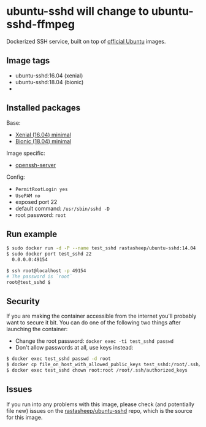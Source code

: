# ubuntu-sshd will change to ubuntu-sshd-ffmpeg

Dockerized SSH service, built on top of [official Ubuntu](https://registry.hub.docker.com/_/ubuntu/) images.

## Image tags
- ubuntu-sshd:16.04 (xenial)
- ubuntu-sshd:18.04 (bionic)
-

## Installed packages

Base:

- [Xenial (16.04) minimal](http://packages.ubuntu.com/xenial/ubuntu-minimal)
- [Bionic (18.04) minimal](http://packages.ubuntu.com/bionic/ubuntu-minimal)

Image specific:
- [openssh-server](https://help.ubuntu.com/community/SSH/OpenSSH/Configuring)

Config:

  - `PermitRootLogin yes`
  - `UsePAM no`
  - exposed port 22
  - default command: `/usr/sbin/sshd -D`
  - root password: `root`

## Run example

```bash
$ sudo docker run -d -P --name test_sshd rastasheep/ubuntu-sshd:14.04
$ sudo docker port test_sshd 22
  0.0.0.0:49154

$ ssh root@localhost -p 49154
# The password is `root`
root@test_sshd $
```

## Security

If you are making the container accessible from the internet you'll probably want to secure it bit.
You can do one of the following two things after launching the container:

- Change the root password: `docker exec -ti test_sshd passwd`
- Don't allow passwords at all, use keys instead:

```bash
$ docker exec test_sshd passwd -d root
$ docker cp file_on_host_with_allowed_public_keys test_sshd:/root/.ssh/authorized_keys
$ docker exec test_sshd chown root:root /root/.ssh/authorized_keys
```

## Issues

If you run into any problems with this image, please check (and potentially file new) issues on the [rastasheep/ubuntu-sshd](https://github.com/rastasheep/ubuntu-sshd/issues) repo, which is the source for this image.
